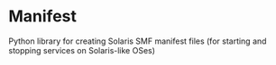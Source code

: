 # Manifest
Python library for creating Solaris SMF manifest files (for starting and stopping services on Solaris-like OSes)
